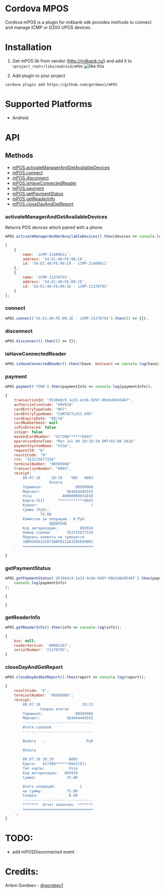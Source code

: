 # Cordova MPOS

Cordova mPOS is a plugin for m4bank sdk provides methods to connect and manage ICMP or D200 UPOS devices.

# Installation

1.  Get mPOS lib from vendor (http://m4bank.ru/) and add it to `<project_root>/libs/android/mPOS`
    ![like this](https://imgur.com/5GZ8emO.png)

2.  Add plugin to your project

```
cordova plugin add https://github.com/gordeev1/mPOS
```

# Supported Platforms

-   Android

# API

## Methods

-   [mPOS.activateManagerAndGetAvailableDevices](#activateManagerAndGetAvailableDevices)
-   [mPOS.connect](#connect)
-   [mPOS.disconnect](#disconnect)
-   [mPOS.isHaveConnectedReader](#isHaveConnectedReader)
-   [mPOS.payment](#payment)
-   [mPOS.getPaymentStatus](#getPaymentStatus)
-   [mPOS.getReaderInfo](#getReaderInfo)
-   [mPOS.closeDayAndGetReport](#closeDayAndGetReport)

### activateManagerAndGetAvailableDevices

Returns POS devices which paired with a phone

```javascript
mPOS.activateManagerAndGetAvailableDevices().then(devices => console.log(devices));
```

```javascript
[
	{
		name: 'iCMP-21400611',
		address: '54:E1:40:FE:96:C8',
		id: '54:E1:40:FE:96:C8 - iCMP-21400611'
	},
	{
		name: 'iCMP-21378793',
		address: '54:E1:40:FE:09:1E',
		id: '54:E1:40:FE:09:1E - iCMP-21378793'
	}
];
```

### connect

```javascript
mPOS.connect('54:E1:40:FE:09:1E - iCMP-21378793').then(() => {});
```

### disconnect

```javascript
mPOS.disconnect().then(() => {});
```

### isHaveConnectedReader

```typescript
mPOS.isHaveConnectedReader().then((have: boolean) => console.log(have));
```

### payment

```javascript
mPOS.payment('7500').then(paymentInfo => console.log(paymentInfo));
```

```javascript
{
	transactionId: "d5304dc9-1e33-4cbb-9d9f-00e5d8d4546f",
	authorizationCode: "69V910"
	cardEntryTypeCode: "NFC"
	cardEntryTypeName: "CONTACTLESS_EMV"
	cardExpiryDate: "08/18"
	cardNumberHash: null
	isPinEntered: false
	isSign: false
	maskedCardNumber: "417398******8943"
	operationDateTime: "Mon Jul 09 20:19:29 GMT+03:00 2018"
	paymentSystemName: "VISA",
	requestId: "0"
	resultCode: "0"
	rrn: "153115677334"
	terminalNumber: "00569988"
	transactionNumber: "0003",
	receipt: `
		09.07.18     20:19    ЧЕК   0003
					Оплата
		Терминал:               00569988
		Мерчант:            564444445555
		Visa              A0000000031010
		Карта:(E1)      ************8943
		Клиент:                        /
		Сумма (Руб):
				75.00
		Комиссия за операцию - 0 Руб.
					ОДОБРЕНО
		Код авторизации:          69V910
		Номер ссылки:       153115677334
		Подпись клиента не требуется  
		1BB95856322072B8FD112A3105EE0801
		================================
	`
}
```

### getPaymentStatus

```javascript
mPOS.getPaymentStatus('d5304dc9-1e33-4cbb-9d9f-00e5d8d4546f').then(paymentInfo =>
	console.log(paymentInfo)
);
```

```
{

}
```

### getReaderInfo

```javascript
mPOS.getReaderInfo().then(info => console.log(info));
```

```javascript
{
	ksn: null;
	readerVersion: '00002267';
	serialNumber: '21378793';
}
```

### closeDayAndGetReport

```javascript
mPOS.closeDayAndGetReport().then(report => console.log(report));
```

```javascript
{
	resultCode: '0';
	terminalNumber: '00569988';
	receipt: `
		09.07.18                   20:23
				Сверка итогов          
		Терминал:               00569988
		Мерчант:            564444445555
		--------------------------------
		Итоги совпали                   
		--------------------------------
		
		Валюта   :                   Руб
		
		Оплата               
		
		09.07.18 20:19       0003
		Kарта:   417398******8943(E1)
		Тип карты:           Visa
		Код авторизации:   69V910
		Сумма:              75.00

		Всего операций:           1
		на сумму:           75.00
		Скидка:              0.00
		--------------------------------
		*******  Отчет закончен  *******
		================================
	`;
}
```

# TODO:

-   add mPOSDisconnected event

# Credits:

Artem Gordeev - [@gordeev1](https://github.com/Gordeev1)
